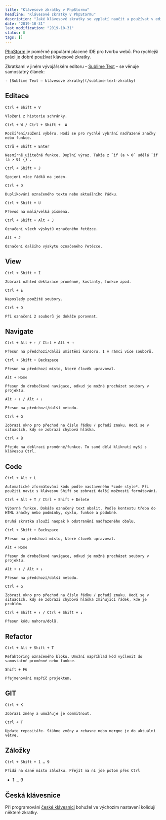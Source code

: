 ```yaml
---
title: "Klávesové zkratky v PhpStormu"
headline: "Klávesové zkratky v PhpStormu"
description: "Jaké klávesové zkratky se vyplatí naučit a používat v editoru PhpStorm."
date: "2019-10-31"
last_modification: "2019-10-31"
status: 0
tags: []
---
```


[PhpStorm](https://www.jetbrains.com/phpstorm/) je poměrně populární placené IDE pro tvorbu webů. Pro rychlejší práci je dobré používat klávesové zkratky.

Zkratkami v jiném vývojářském editoru – [Sublime Text](/st) – se věnuje samostatný článek:

    - [Sublime Text – klávesové zkratky](/sublime-text-zkratky)

## Editace

    Ctrl + Shift + V

    Vložení z historie schránky.

    Ctrl + W / Ctrl + Shift +  W

    Rozšíření/zúžení výběru. Hodí se pro rychlé vybrání nadřazené značky nebo funkce.

    Ctrů + Shift + Enter

    Nesmírně užitečná funkce. Doplní výraz. Takže z `if (a > 0` udělá `if (a > 0) {}`.

    Ctrl + Shift + J

    Spojení více řádků na jeden.

    Ctrl + D

    Duplikování označeného textu nebo aktuálního řádku.

    Ctrl + Shift + U

    Převod na malá/velká písmena.

    Ctrl + Shift + Alt + J

    Označení všech výskytů označeného řetězce.

    Alt + J

    Označení dalšího výskytu označeného řetězce.

## View

    Ctrl + Shift + I

    Zobrazí náhled deklarace proměnné, kostanty, funkce apod.

    Ctrl + E

    Naposledy použité soubory.

    Ctrl + D

    Při označení 2 souborů je dokáže porovnat.

## Navigate

    Ctrl + Alt + ← / Ctrl + Alt + →

    Přesun na předchozí/další umístění kursoru. I v rámci více souborů.

    Ctrl + Shift + Backspace

    Přesun na předchozí místo, které člověk upravoval.

    Alt + Home

    Přesun do drobečkové navigace, odkud je možné procházet soubory v projektu.

    Alt + ↑ / Alt + ↓

    Přesun na předchozí/další metodu.

    Ctrl + G

    Zobrazí okno pro přechod na číslo řádku / pořadí znaku. Hodí se v situacích, kdy se zobrazí chybová hláška.

    Ctrl + B

    Přejde na deklraci proměnné/funkce. To samé dělá kliknutí myší s klávesou Ctrl.

## Code

    Ctrl + Alt + L

    Automatické zformátování kódu podle nastaveného *code style*. Při použití navíc s klávesou Shift se zobrazí další možnosti formátování.

    Ctrl + Alt + T / Ctrl + Shift + Delete

    Výborná funkce. Dokáže označený text obalit. Podle kontextu třeba do HTML značky nebo podmínky, cyklu, funkce a podobně.

    Druhá zkratka slouží naopak k odstranění nadřazeného obalu.

    Ctrl + Shift + Backspace

    Přesun na předchozí místo, které člověk upravoval.

    Alt + Home

    Přesun do drobečkové navigace, odkud je možné procházet soubory v projektu.

    Alt + ↑ / Alt + ↓

    Přesun na předchozí/další metodu.

    Ctrl + G

    Zobrazí okno pro přechod na číslo řádku / pořadí znaku. Hodí se v situacích, kdy se zobrazí chybová hláška zmiňující řádek, kde je problém.

    Ctrl + Shift + ↑ / Ctrl + Shift + ↓

    Přesun kódu nahoru/dolů.

## Refactor

    Ctrl + Alt + Shift + T

    Refaktoring označeného bloku. Umožní například kód vyčlenit do samostatné proměnné nebo funkce.

    Shift + F6

    Přejmenování napříč projektem.

## GIT

    Ctrl + K

    Zobrazí změny a umožňuje je commitnout.

    Ctrl + T

    Update repositáře. Stáhne změny a rebasne nebo mergne je do aktuální větve.

## Záložky

    Ctrl + Shift + 1 … 9

    Přidá na dané místo záložku. Přejít na ní jde potom přes Ctrl

 + 1 … 9

## Česká klávesnice

Při programování [české klávesnici](/ceska-klavesnice) bohužel ve výchozím nastavení kolidují některé zkratky.